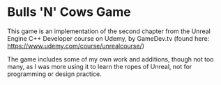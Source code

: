 # Bulls 'N' Cows Game

This game is an implementation of the second chapter from the Unreal Engine C++ Developer course on Udemy, by GameDev.tv (found here: https://www.udemy.com/course/unrealcourse/)

The game includes some of my own work and additions, though not too many, as I was more using it to learn the ropes of Unreal, not for programming or design practice.
